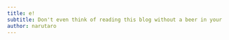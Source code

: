 ```yaml
---
title: e!
subtitle: Don't even think of reading this blog without a beer in your hand       
author: narutaro
---
```

